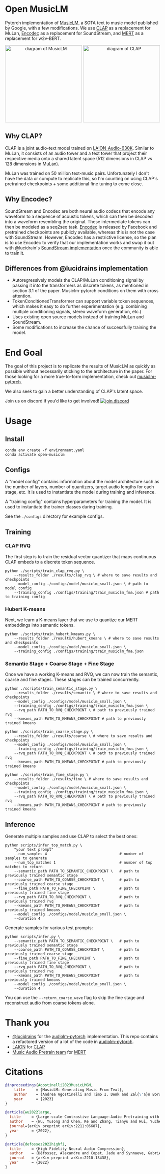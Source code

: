 # Open MusicLM
Pytorch implementation of [MusicLM](https://arxiv.org/abs/2301.11325), a SOTA text to music model published by Google, with a few modifications. We use [CLAP](https://github.com/LAION-AI/CLAP) as a replacement for MuLan, [Encodec](https://github.com/facebookresearch/encodec) as a replacement for SoundStream, and [MERT](https://huggingface.co/m-a-p/MERT-v0) as a replacement for w2v-BERT.

<p align='center'>
<img alt='diagram of MusicLM' src='musiclm.png' title="MusicLM" height='250px'>
<img alt='diagram of CLAP' src='clap.png' title="CLAP" height='250px'>
</p>

## Why CLAP?
CLAP is a joint audio-text model trained on [LAION-Audio-630K](https://github.com/LAION-AI/audio-dataset). Similar to MuLan, it consists of an audio tower and a text tower that project their respective media onto a shared latent space (512 dimensions in CLAP vs 128 dimensions in MuLan).

MuLan was trained on 50 million text-music pairs. Unfortunately I don't have the data or compute to replicate this, so I'm counting on using CLAP's pretrained checkpoints + some additional fine tuning to come close.

## Why Encodec?
SoundStream and Encodec are both neural audio codecs that encode any waveform to a sequence of acoustic tokens, which can then be decoded into a waveform resembling the original. These intermediate tokens can then be modeled as a seq2seq task. [Encodec](https://github.com/facebookresearch/encodec) is released by Facebook and pretrained checkpoints are publicly available, whereas this is not the case with SoundStream. However, Encodec has a restrictive license, so the plan is to use Encodec to verify that our implementation works and swap it out with @lucidrain's [SoundStream implementation](https://github.com/lucidrains/audiolm-pytorch/blob/main/audiolm_pytorch/soundstream.py) once the community is able to train it.

## Differences from @lucidrains implementation
- Autoregressively models the CLAP/MuLan conditioning signal by passing it into the transformers as discrete tokens, as mentioned in section 3.1 of the paper. Musiclm-pytorch conditions on them with cross attention.
- TokenConditionedTransformer can support variable token sequences, which makes it easy to do further experimentation (e.g. combining multiple conditioning signals, stereo waveform generation, etc.)
- Uses existing open source models instead of training MuLan and SoundStream.
- Some modifications to increase the chance of successfully training the model.

# End Goal
The goal of this project is to replicate the results of MusicLM as quickly as possible without necessarily sticking to the architecture in the paper. For those looking for a more true-to-form implementation, check out [musiclm-pytorch](https://github.com/lucidrains/musiclm-pytorch). 

We also seek to gain a better understanding of CLAP's latent space.

Join us on discord if you'd like to get involved! [<img alt="join discord" src="https://img.shields.io/discord/1079520916591104000?color=%237289da&logo=discord"/>](https://discord.gg/jN8jADShX5)

# Usage
## Install
```shell
conda env create -f environment.yaml
conda activate open-musiclm
```

## Configs
A "model config" contains information about the model architecture such as the number of layers, number of quantizers, target audio lengths for each stage, etc. It is used to instantiate the model during training and inference.

A "training config" contains hyperparameters for training the model. It is used to instantiate the trainer classes during training.

See the `./configs` directory for example configs.

## Training
### CLAP RVQ
The first step is to train the residual vector quantizer that maps continuous CLAP embeds to a discrete token sequence.
```shell
python ./scripts/train_clap_rvq.py \
    --results_folder ./results/clap_rvq \ # where to save results and checkpoints
    --model_config ./configs/model/musiclm_small.json \ # path to model config
    --training_config ./configs/training/train_musiclm_fma.json # path to training config
```

### Hubert K-means
Next, we learn a K-means layer that we use to quantize our MERT embeddings into semantic tokens.
```shell
python ./scripts/train_hubert_kmeans.py \
    --results_folder ./results/hubert_kmeans \ # where to save results and checkpoints
    --model_config ./configs/model/musiclm_small.json \
    --training_config ./configs/training/train_musiclm_fma.json
```

### Semantic Stage + Coarse Stage + Fine Stage
Once we have a working K-means and RVQ, we can now train the semantic, coarse and fine stages. These stages can be trained concurrently.
```shell
python ./scripts/train_semantic_stage.py \
    --results_folder ./results/semantic \ # where to save results and checkpoints
    --model_config ./configs/model/musiclm_small.json \
    --training_config ./configs/training/train_musiclm_fma.json \
    --rvq_path PATH_TO_RVQ_CHECKPOINT \ # path to previously trained rvq
    --kmeans_path PATH_TO_KMEANS_CHECKPOINT # path to previously trained kmeans
```
```shell
python ./scripts/train_coarse_stage.py \
    --results_folder ./results/coarse \ # where to save results and checkpoints
    --model_config ./configs/model/musiclm_small.json \
    --training_config ./configs/training/train_musiclm_fma.json \
    --rvq_path PATH_TO_RVQ_CHECKPOINT \ # path to previously trained rvq
    --kmeans_path PATH_TO_KMEANS_CHECKPOINT # path to previously trained kmeans
```
```shell
python ./scripts/train_fine_stage.py \
    --results_folder ./results/fine \ # where to save results and checkpoints
    --model_config ./configs/model/musiclm_small.json \
    --training_config ./configs/training/train_musiclm_fma.json \
    --rvq_path PATH_TO_RVQ_CHECKPOINT \ # path to previously trained rvq
    --kmeans_path PATH_TO_KMEANS_CHECKPOINT # path to previously trained kmeans
```

## Inference
Generate multiple samples and use CLAP to select the best ones:
```shell
python scripts/infer_top_match.py \
    "your text prompt"
    --num_samples 4                                 # number of samples to generate
    --num_top_matches 1                             # number of top matches to return
    --semantic_path PATH_TO_SEMANTIC_CHECKPOINT \   # path to previously trained semantic stage
    --coarse_path PATH_TO_COARSE_CHECKPOINT \       # path to previously trained coarse stage
    --fine_path PATH_TO_FINE_CHECKPOINT \           # path to previously trained fine stage
    --rvq_path PATH_TO_RVQ_CHECKPOINT \             # path to previously trained rvq
    --kmeans_path PATH_TO_KMEANS_CHECKPOINT         # path to previously trained kmeans
    --model_config ./configs/model/musiclm_small.json \
    --duration 4
```

Generate samples for various test prompts:
```shell
python scripts/infer.py \
    --semantic_path PATH_TO_SEMANTIC_CHECKPOINT \   # path to previously trained semantic stage
    --coarse_path PATH_TO_COARSE_CHECKPOINT \       # path to previously trained coarse stage
    --fine_path PATH_TO_FINE_CHECKPOINT \           # path to previously trained fine stage
    --rvq_path PATH_TO_RVQ_CHECKPOINT \             # path to previously trained rvq
    --kmeans_path PATH_TO_KMEANS_CHECKPOINT         # path to previously trained kmeans
    --model_config ./configs/model/musiclm_small.json \
    --duration 4
```

You can use the `--return_coarse_wave` flag to skip the fine stage and reconstruct audio from coarse tokens alone.

# Thank you
* [@lucidrains](https://github.com/lucidrains/) for the [audiolm-pytorch](https://github.com/lucidrains/audiolm-pytorch) implementation. This repo contains a refactored version of a lot of the code in [audiolm-pytorch](https://github.com/lucidrains/audiolm-pytorch).
* [LAION](https://laion.ai/) for [CLAP](https://github.com/LAION-AI/CLAP)
* [Music Audio Pretrain team](https://huggingface.co/m-a-p) for [MERT](https://huggingface.co/m-a-p/MERT-v0)

# Citations
```bibtex
@inproceedings{Agostinelli2023MusicLMGM,
    title     = {MusicLM: Generating Music From Text},
    author    = {Andrea Agostinelli and Timo I. Denk and Zal{\'a}n Borsos and Jesse Engel and Mauro Verzetti and Antoine Caillon and Qingqing Huang and Aren Jansen and Adam Roberts and Marco Tagliasacchi and Matthew Sharifi and Neil Zeghidour and C. Frank},
    year      = {2023}
}
```
```bibtex
@article{wu2022large,
  title     = {Large-scale Contrastive Language-Audio Pretraining with Feature Fusion and Keyword-to-Caption Augmentation},
  author    = {Wu, Yusong and Chen, Ke and Zhang, Tianyu and Hui, Yuchen and Berg-Kirkpatrick, Taylor and Dubnov, Shlomo},
  journal={arXiv preprint arXiv:2211:06687},
  year      = {2022},
}
```
```bibtex
@article{defossez2022highfi,
  title     = {High Fidelity Neural Audio Compression},
  author    = {Défossez, Alexandre and Copet, Jade and Synnaeve, Gabriel and Adi, Yossi},
  journal   = {arXiv preprint arXiv:2210.13438},
  year      = {2022}
}
```

